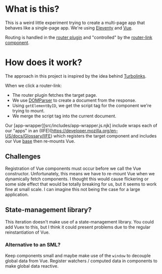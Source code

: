 # What is this?
This is a weird little experiment trying to create a multi-page app that behaves like a single-page app. We're using [Eleventy](https://11ty.io) and [Vue](https://vuejs.org).

Routing is handled in the [router plugin](src/includes/router.plugin.js) and "controlled" by the [router-link component](src/includes/components/router-link.js.njk).

# How does it work?
The approach in this project is inspired by the idea behind [Turbolinks](https://github.com/turbolinks/turbolinks).

When we click a router-link:
- The router plugin fetches the target page.
- We use [DOMParser](https://developer.mozilla.org/en-US/docs/Web/API/DOMParser) to create a document from the response.
- Using `getElementByID`, we get the script tag for the component we're trying to mount.
- We merge the script tag into the current document.

Our [app-wrapper][src/includes/app-wrapper.js.njk] include wraps each of our "apps" in an (IIFE)(https://developer.mozilla.org/en-US/docs/Glossary/IIFE) which registers the target component and includes our Vue [base](src/includes/components/base.js.njk) then re-mounts Vue.

## Challenges
Registration of Vue components must occur before we call the Vue constructor. Unfortunately, this means we have to re-mount Vue when we dynamically fetch components. I thought this would cause flickering or some side effect that would be totally breaking for us, but it seems to work fine at small scale. I can imagine this not being the case for a large application.

## State-management library?
This iteration doesn't make use of a state-management library. You could add Vuex to this, but I think it could present problems due to the regular reinstantiation of Vue.

### Alternative to an SML?
Keep components small and maybe make use of the `window` to decouple global data from Vue. Register watchers / computed data in components to make global data reactive.
